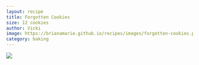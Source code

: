 ```yaml
---
layout: recipe
title: Forgotten Cookies
size: 12 cookies
author: Vicki
image: https://brianamarie.github.io/recipes/images/forgotten-cookies.png
category: baking
---
```

![](https://brianamarie.github.io/recipes/images/forgotten-cookies.png)

